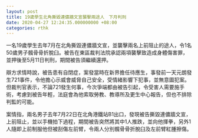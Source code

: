 ```yaml
---
layout: post
title: 19歲學生北角撕毀連儂牆文宣襲擊兩途人　下月判刑
date: 2020-04-27 12:24:35.000000000 +08:00
categories: rthk
---
```


一名19歲學生去年7月在北角撕毀連儂牆文宣，並襲擊兩名上前阻止的途人，令1名50歲男子髖骨骨折脫臼。被告在東區裁判法院承認兩項襲擊致造成身體傷害罪，並押後至5月11日判刑，期間被告須繼續還押。

辯方求情時說，被告患有自閉症，案發當時在新界擔任待應生，事發前一天元朗發生721事件，令他擔心示威會威脅自己安全，受情緒影響下犯事，並無意圖犯案。但裁判官表示，不論721發生何事，今次爭端都由被告引起，令受害人需要施手術，考慮到被告年輕，法庭會為他索取勞教、教導所及更生中心報告，但也不排除判監的可能。

案情指，兩名男子去年7月22日在北角港鐵站B1出口，發現被告撕毀連儂牆文宣，上前阻止，並以手機拍下過程，期間被告突然將其中1人推跌，並向他揮拳，另外1人隨即上前制服他但被刮傷左前臂，令兩人分別髖骨骨折脫臼及左前臂紅腫擦傷。
